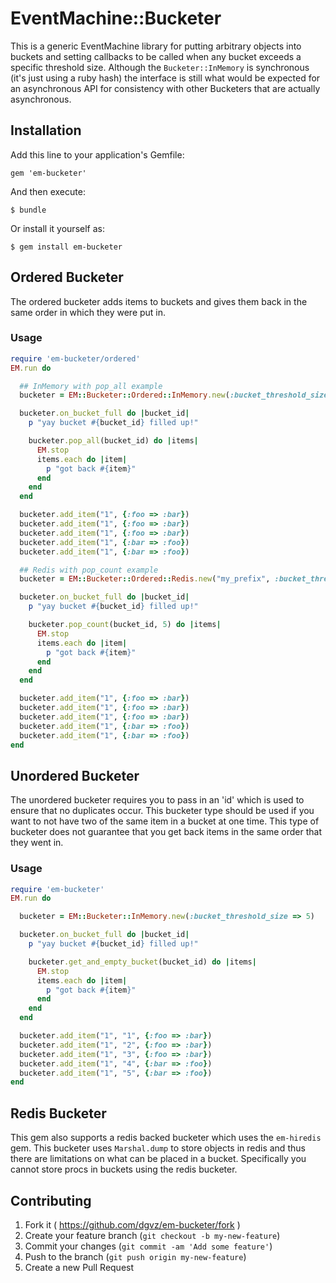 # EventMachine::Bucketer

This is a generic EventMachine library for putting arbitrary objects into
buckets and setting callbacks to be called when any bucket exceeds a specific
threshold size. Although the `Bucketer::InMemory` is synchronous (it's just
using a ruby hash) the interface is still what would be expected for an
asynchronous API for consistency with other Bucketers that are actually
asynchronous.

## Installation

Add this line to your application's Gemfile:

    gem 'em-bucketer'

And then execute:

    $ bundle

Or install it yourself as:

    $ gem install em-bucketer

## Ordered Bucketer
The ordered bucketer adds items to buckets and gives them back in the same
order in which they were put in.

### Usage

```ruby
require 'em-bucketer/ordered'
EM.run do

  ## InMemory with pop_all example
  bucketer = EM::Bucketer::Ordered::InMemory.new(:bucket_threshold_size => 5)

  bucketer.on_bucket_full do |bucket_id|
    p "yay bucket #{bucket_id} filled up!"

    bucketer.pop_all(bucket_id) do |items|
      EM.stop
      items.each do |item|
        p "got back #{item}"
      end
    end
  end

  bucketer.add_item("1", {:foo => :bar})
  bucketer.add_item("1", {:foo => :bar})
  bucketer.add_item("1", {:foo => :bar})
  bucketer.add_item("1", {:bar => :foo})
  bucketer.add_item("1", {:bar => :foo})

  ## Redis with pop_count example
  bucketer = EM::Bucketer::Ordered::Redis.new("my_prefix", :bucket_threshold_size => 5)

  bucketer.on_bucket_full do |bucket_id|
    p "yay bucket #{bucket_id} filled up!"

    bucketer.pop_count(bucket_id, 5) do |items|
      EM.stop
      items.each do |item|
        p "got back #{item}"
      end
    end
  end

  bucketer.add_item("1", {:foo => :bar})
  bucketer.add_item("1", {:foo => :bar})
  bucketer.add_item("1", {:foo => :bar})
  bucketer.add_item("1", {:bar => :foo})
  bucketer.add_item("1", {:bar => :foo})
end
```

## Unordered Bucketer
The unordered bucketer requires you to pass in an 'id' which is used to ensure
that no duplicates occur. This bucketer type should be used if you want to not
have two of the same item in a bucket at one time. This type of bucketer does
not guarantee that you get back items in the same order that they went in.

### Usage

```ruby
require 'em-bucketer'
EM.run do

  bucketer = EM::Bucketer::InMemory.new(:bucket_threshold_size => 5)

  bucketer.on_bucket_full do |bucket_id|
    p "yay bucket #{bucket_id} filled up!"

    bucketer.get_and_empty_bucket(bucket_id) do |items|
      EM.stop
      items.each do |item|
        p "got back #{item}"
      end
    end
  end

  bucketer.add_item("1", "1", {:foo => :bar})
  bucketer.add_item("1", "2", {:foo => :bar})
  bucketer.add_item("1", "3", {:foo => :bar})
  bucketer.add_item("1", "4", {:bar => :foo})
  bucketer.add_item("1", "5", {:bar => :foo})
end
```

## Redis Bucketer

This gem also supports a redis backed bucketer which uses the `em-hiredis` gem.
This bucketer uses `Marshal.dump` to store objects in redis and thus there are
limitations on what can be placed in a bucket. Specifically you cannot store
procs in buckets using the redis bucketer.

## Contributing

1. Fork it ( https://github.com/dgvz/em-bucketer/fork )
2. Create your feature branch (`git checkout -b my-new-feature`)
3. Commit your changes (`git commit -am 'Add some feature'`)
4. Push to the branch (`git push origin my-new-feature`)
5. Create a new Pull Request
